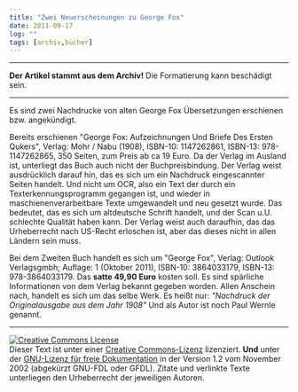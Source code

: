 ```yaml
---
title: "Zwei Neuerscheinungen zu George Fox"
date: 2011-09-17
log: ""
tags: [archiv,bücher]
---
```

<hr><b>Der Artikel stammt aus dem Archiv!</b> Die Formatierung kann beschädigt sein.<hr>

Es sind zwei Nachdrucke von alten George Fox &Uuml;bersetzungen erschienen bzw. angek&uuml;ndigt.

Bereits erschienen &quot;George Fox: Aufzeichnungen Und Briefe Des Ersten Qukers&quot;, Verlag: Mohr / Nabu (1908), ISBN-10: 1147262861, ISBN-13: 978-1147262865, 350 Seiten, zum Preis ab ca 19 Euro. Da der Verlag im Ausland ist, unterliegt das Buch auch nicht der Buchpreisbindung. Der Verlag weist ausdr&uuml;cklich darauf hin, das es sich um ein Nachdruck eingescannter Seiten handelt. Und nicht um OCR, also ein Text der durch ein Texterkennungsprogramm gegangen ist, und wieder in maschienenverarbeitbare Texte umgewandelt und neu gesetzt wurde. Das bedeutet, das es sich um altdeutsche Schrift handelt, und der Scan u.U. schlechte Qualit&auml;t haben kann. Der Verlag weist auch daraufhin, das das Urheberrecht nach US-Recht erloschen ist, aber das dieses nicht in allen L&auml;ndern sein muss.

Bei dem Zweiten Buch handelt es sich um &quot;George Fox&quot;, Verlag: Outlook Verlagsgmbh; Auflage: 1 (Oktober 2011), ISBN-10: 3864033179, ISBN-13: 978-3864033179. Das <b>satte 49,90 Euro</b> kosten soll. Es sind sp&auml;rliche Informationen von dem Verlag bekannt gegeben worden. Allen Anschein nach, handelt es sich um das selbe Werk. Es hei&szlig;t nur: <i>&quot;Nachdruck der Originalausgabe aus dem Jahr 1908&quot;</i> Und als Autor ist noch Paul Wernle genannt.

<hr />
<p><a rel="license" href="http://creativecommons.org/licenses/by-sa/3.0/de/"><img alt="Creative Commons License" style="border-width: 0pt;" src="http://i.creativecommons.org/l/by-sa/3.0/de/88x31.png" /></a><br />
Dieser <span xmlns:dc="http://purl.org/dc/elements/1.1/" href="http://purl.org/dc/dcmitype/Text" rel="dc:type">Text</span> ist unter einer <a rel="license" href="http://creativecommons.org/licenses/by-sa/3.0/de/">Creative Commons-Lizenz</a> lizenziert. <b>Und</b> unter der <a href="http://de.wikipedia.org/wiki/GFDL">GNU-Lizenz f&uuml;r freie Dokumentation</a> in der Version 1.2 vom November 2002 (abgek&uuml;rzt GNU-FDL oder GFDL). Zitate und verlinkte Texte unterliegen den Urheberrecht der jeweiligen Autoren.</p>
